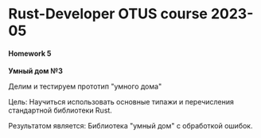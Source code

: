 # Rust-Developer OTUS course 2023-05

#### Homework 5


**Умный дом №3**

Делим и тестируем прототип "умного дома"


Цель:
Научиться использовать основные типажи и перечисления стандартной библиотеки Rust.

Результатом является: Библиотека "умный дом" с обработкой ошибок.